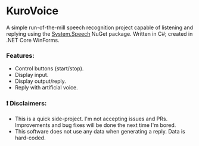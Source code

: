 # KuroVoice
A simple run-of-the-mill speech recognition project capable of listening and replying using the [System.Speech](https://www.nuget.org/packages/System.Speech/ "Link to NuGet: System.Speech") NuGet package. Written in C#; created in .NET Core WinForms.

### Features:
- Control buttons (start/stop).
- Display input.
- Display output/reply.
- Reply with artificial voice.


### ❗ Disclaimers:
- This is a quick side-project. I'm not accepting issues and PRs. Improvements and bug fixes will be done the next time I'm bored. 
- This software does not use any data when generating a reply. Data is hard-coded.
